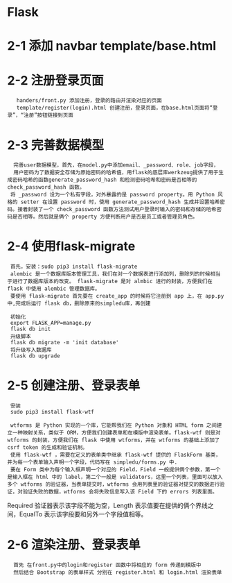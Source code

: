 # Flask
#
#
#
#
#
#
# 2-1  添加 navbar template/base.html
# 2-2  注册登录页面 
       handers/front.py 添加注册，登录的路由并渲染对应的页面
       template/register(login).html 创建注册，登录页面，在base.html页面将“登录”，“注册”按钮链接到页面
# 2-3  完善数据模型       
      完善user数据模型，首先，在model.py中添加email、_password、role、job字段，
      用户密码为了数据安全存储为原始密码的哈希值，用flask的底层库werkzeug提供了用于生成密码哈希的函数generate_password_hash 和检测密码哈希和密码是否相等的 check_password_hash 函数。
     将 _password 设为一个私有字段，对外暴露的是 password property。用 Python 风格的 setter 在设置 password 时，使用 generate_password_hash 生成并设置哈希密码。接着封装了一个 check_password 函数方法测试用户登录时输入的密码和存储的哈希密码是否相等。然后就是俩个 property 方便判断用户是否是员工或者管理员角色。
# 2-4 使用flask-migrate
     首先，安装：sudo pip3 install flask-migrate
     alembic 是一个数据库版本管理工具，我们在对一个数据表进行添加列，删除列的时候相当于进行了数据库版本的改变。 flask-migrate 是对 almbic 进行的封装，方便我们在 flask 中使用 alembic 管理数据库。
     要使用 flask-migrate 首先要在 create_app 的时候将它注册到 app 上，在 app.py 中,完成后运行 flask db，删除原来的simpledu库，再创建

     初始化
     export FLASK_APP=manage.py
     flask db init
     升级脚本
     flask db migrate -m 'init database'
     将升级写入数据库
     flask db upgrade

# 2-5 创建注册、登录表单
     安装 
     sudo pip3 install flask-wtf
     
     wtforms 是 Python 实现的一个库，它能帮我们在 Python 对象和 HTML form 之间建立一种映射关系，类似于 ORM，方便我们创建表单和在模版中渲染表单。flask-wtf 则是对 wtforms 的封装，方便我们在 flask 中使用 wtforms，并在 wtforms 的基础上添加了 csrf token 的生成和验证机制。
     使用 flask-wtf ，需要在定义的表单类中继承 flask-wtf 提供的 FlaskForm 基类，并为每一个表单输入声明一个字段，代码写在 simpledu/forms.py 中.
     要在 Form 类中为每个输入框声明一个对应的 Field，Field 一般提供俩个参数，第一个是输入框在 html 中的 label，第二个一般是 validators，这里一个列表，里面可以放入多个 wtforms 的验证器，当表单提交时，wtforms 会用列表里的验证器对提交的数据进行验证，对验证失败的数据，wtforms 会将失败信息写入该 Field 下的 errors 列表里面。
Required 验证器表示该字段不能为空，Length 表示值要在提供的俩个界线之间，EqualTo 表示该字段要和另外一个字段值相等。
# 2-6 渲染注册、登录表单
      首先 在front.py中的login和register 函数中将相应的 form 传递到模版中
      然后结合 Bootstrap 的表单样式 分别在 register.html 和 login.html 渲染表单

